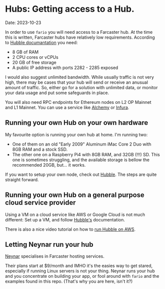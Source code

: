 # Hubs: Getting access to a Hub.

Date: 2023-10-23

In order to use `fario` you will need access to a Farcaster hub. At the time this
is written, Farcaster hubs have relatively low requirements. According to
[Hubble documantation](https://www.thehubble.xyz/intro/install.html) you need:

- 8 GB of RAM
- 2 CPU cores or vCPUs
- 20 GB of free storage
- A public IP address with ports 2282 - 2285 exposed

I would also suggest unlimited bandwidth. While usually traffic is not very high,
there may be cases that your hub will send or receive an anusual amount of traffic.
So, either go for a solution with unlimited data, or monitor your data usage and put
some safeguards in place.

You will also need RPC endpoints for Ethereum nodes on L2 OP Mainnet and L1 Mainnet. 
You can use a service like [Alchemy](https://www.alchemy.com/) or [Infura](https://www.infura.io/).

## Running your own Hub on your own hardware

My favourite option is running your own hub at home. I'm running two: 

- One of them on an old "Early 2009" Aluminum iMac Core 2 Duo with 8GB RAM and a
stock SSD.
- The other one on a Raspberry Pi4 with 8GB RAM, and 32GB (!!!) SD. This one is
sometimes struggling, and the available storage is bellow the recommended 20GB,
but... it works.

If you want to setup your own node, check out [Hubble](https://www.thehubble.xyz/intro/hubble.html).
The steps are quite straight forward.

## Running your own Hub on a general purpose cloud service provider

Using a VM on a cloud service like AWS or Google Cloud is not much different: Set up a VM, and follow [Hubble's](https://www.thehubble.xyz/intro/hubble.html) documentation.

There is also a nice video tutorial on how to [run Hubble on AWS](https://www.youtube.com/watch?v=rKoFJq_kHVc).

## Letting Neynar run your hub

[Neynar](https://neynar.com) specialises in Farcaster hosting services. 

Their plans start at $9/month and IMHO it's the easies way to get stared, especially if running Linux servers
is not your thing. Neynar runs your hub and you concentrate on building your app, or fool around with `fario` and the examples found in this 
repo. (That's why you are here, isn't it?)

